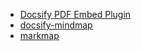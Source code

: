 - [Docsify PDF Embed Plugin](https://github.com/lazypanda10117/docsify-pdf-embed)
- [docsify-mindmap](https://github.com/up9cloud/docsify-mindmap)
- [markmap](https://github.com/dundalek/markmap)
